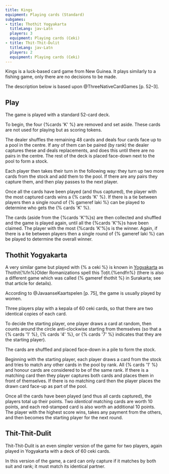 ```yaml
---
title: Kings
equipment: Playing cards (Standard)
subgames:
- title: Thothit Yogyakarta
  titleLang: jav-Latn
  players: 3
  equipment: Playing cards (Ceki)
- title: Thit-Thit-Dulit
  titleLang: jav-Latn
  players: 2
  equipment: Playing cards (Ceki)
---
```


<p class="lead">
Kings is a luck-based card game from New Guinea. It plays similarly to a fishing
game, only there are no decisions to be made.
</p>

<!-- excerpt -->

The description below is based upon @ThreeNativeCardGames [p. 52–3].

## Play

The game is played with a standard 52-card deck. 

To begin, the four {%cards 'K' %} are removed and set aside. These cards are not
used for playing but as scoring tokens.

The dealer shuffles the remaining 48 cards and deals four cards face up to a
pool in the centre. If any of them can be paired (by rank) the dealer captures
these and deals replacements, and does this until there are no pairs in the
centre. The rest of the deck is placed face-down next to the pool to form a
stock.

Each player then takes their turn in the following way: they turn up two more
cards from the stock and add them to the pool. If there are any pairs they
capture them, and then play passes to the next player.

Once all the cards have been played (and thus captured), the player with the
most captured cards wins a {% cards 'K' %}. If there is a tie between players
then a single round of {% gameref laki %} can be played to determine who gets
the {% cards 'K' %}.

The cards (aside from the {%cards 'K'%}s) are then collected and shuffled and
the game is played again, until all the {%cards 'K'%}s have been claimed. The
player with the most {%cards 'K'%}s is the winner. Again, if there is a tie
between players then a single round of {% gameref laki %} can be played to
determine the overall winner.

<!--
## Discussion

The shortening of the deck to 48 cards makes me wonder if this is a game derived
from a Japanese source, as there are other games played in New Guinea which do
have a known Japanese origin. A {% a hanafuda %} deck has (12×4=) 48 cards in
it, and the gameplay of Kings is remniscent of many <span lang="ja-Latn"
class="noun">Hanafuda</span> fishing games, where cards are paired to capture
them from a central pool.
-->

## <span lang="jav-Latn">Thothit Yogyakarta</span>

A very similar game but played with {% a ceki %} is known in
[Yogyakarta](https://en.wikipedia.org/wiki/Yogyakarta) as <span lang="jav-Latn"
class="noun">Thothit</span>{%fn%}Older Romanizations spell this <span
lang="jav-Latn" class="noun">Ṭoṭit</span>.{%endfn%} (there is also a different
game which was called {% gameref thothit %} in Surakarta; see that article for
details).

According to @JavaanseKaartspelen [p. 75], the game is usually played by women.

Three players play with a <span lang="jav-Latn">kepala</span> of 60 <span
lang="jav-Latn">ceki</span> cards, so that there are two identical copies of
each card.

To decide the starting player, one player draws a card at random, then counts
around the circle anti-clockwise starting from themselves (so that a {% cards '1' %},
{% cards '4' %}, or {% cards '7' %} indicates that they are the starting player).

The cards are shuffled and placed face-down in a pile to form the stock.

Beginning with the starting player, each player draws a card from the stock and
tries to match any other cards in the pool by rank. All {% cards '1' %} and
honour cards are considered to be of the same rank. If there is a matching card
then they player captures both cards and places them in front of themselves. If
there is no matching card then the player places the drawn card face-up as part
of the pool.

Once all the cards have been played (and thus all cards captured), the players
total up their points. Two _identical_ matching cards are worth 10 points, and
each red-stamped card is also worth an additional 10 points. The player with the
highest score wins, takes any payment from the others, and then becomes the
starting player for the next round.

## <span lang="jav-Latn">Thit-Thit-Dulit</span>

<span lang="jav-Latn" class="noun">Thit-Thit-Dulit</span> is an even simpler
version of the game for two players, again played in Yogyakarta with a deck of
60 <span lang="jav-Latn">ceki</span> cards.

In this version of the game, a card can only capture if it matches by both suit
and rank; it must match its identical partner.
